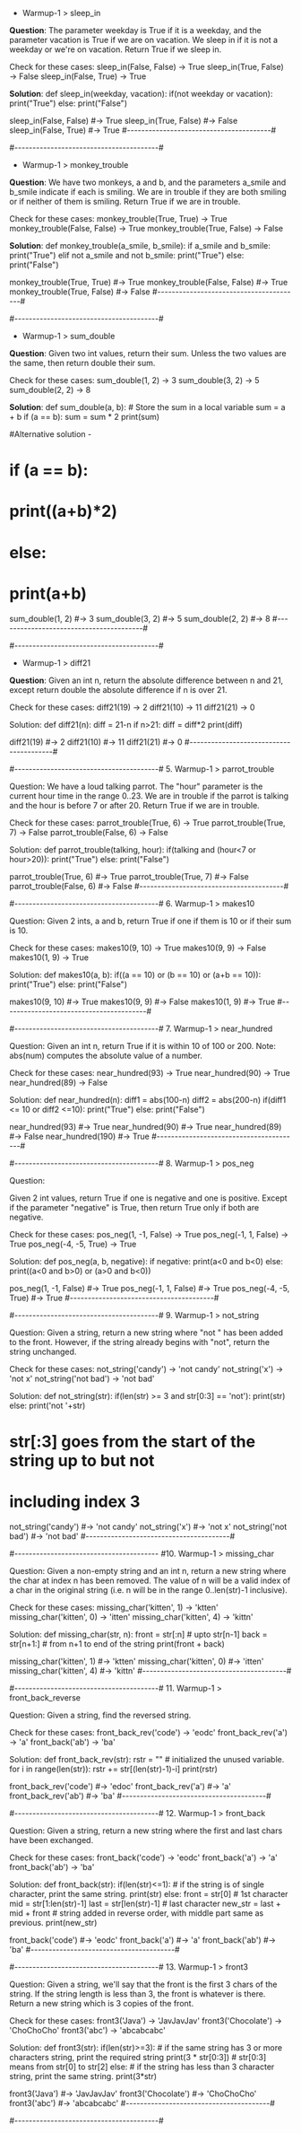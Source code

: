 * Warmup-1 > sleep_in

**Question**:
The parameter weekday is True if it is a weekday, and the parameter vacation is True if we are on vacation. We sleep in if it is not a weekday or we're on vacation. Return True if we sleep in.

Check for these cases: 
sleep_in(False, False) → True
sleep_in(True, False) → False
sleep_in(False, True) → True

**Solution**: 
def sleep_in(weekday, vacation):
    if(not weekday or vacation):
        print("True")
    else:
        print("False")

sleep_in(False, False) #→ True
sleep_in(True, False) #→ False
sleep_in(False, True) #→ True
#----------------------------------------#

#----------------------------------------#
* Warmup-1 > monkey_trouble

**Question**:
We have two monkeys, a and b, and the parameters a_smile and b_smile indicate if each is smiling. We are in trouble if they are both smiling or if neither of them is smiling. Return True if we are in trouble.

Check for these cases: 
monkey_trouble(True, True) → True
monkey_trouble(False, False) → True
monkey_trouble(True, False) → False

**Solution**: 
def monkey_trouble(a_smile, b_smile):
    if a_smile and b_smile:
        print("True")
    elif not a_smile and not b_smile:
        print("True")
    else:
        print("False")
        
monkey_trouble(True, True) #→ True
monkey_trouble(False, False) #→ True
monkey_trouble(True, False) #→ False
#----------------------------------------#

#----------------------------------------#
* Warmup-1 > sum_double 

**Question**:
Given two int values, return their sum. Unless the two values are the same, then return double their sum.

Check for these cases:
sum_double(1, 2) → 3
sum_double(3, 2) → 5
sum_double(2, 2) → 8 

**Solution**: 
def sum_double(a, b):
    # Store the sum in a local variable
      sum = a + b
      if (a == b):
        sum = sum * 2
      print(sum)
    
#Alternative solution - 
#    if (a == b):
#        print((a+b)*2)
#    else:
#        print(a+b)

sum_double(1, 2) #→ 3
sum_double(3, 2) #→ 5
sum_double(2, 2) #→ 8
#----------------------------------------#

#----------------------------------------#
* Warmup-1 > diff21 

**Question**:
Given an int n, return the absolute difference between n and 21, except return double the absolute difference if n is over 21.

Check for these cases:
diff21(19) → 2
diff21(10) → 11
diff21(21) → 0

Solution: 
def diff21(n):
    diff = 21-n
    if n>21:
        diff = diff*2
    print(diff)

diff21(19) #→ 2
diff21(10) #→ 11
diff21(21) #→ 0
#----------------------------------------#

#----------------------------------------#
5. Warmup-1 > parrot_trouble

Question:
We have a loud talking parrot. The "hour" parameter is the current hour time in the range 0..23. We are in trouble if the parrot is talking and the hour is before 7 or after 20. Return True if we are in trouble.

Check for these cases:
parrot_trouble(True, 6) → True
parrot_trouble(True, 7) → False
parrot_trouble(False, 6) → False

Solution: 
def parrot_trouble(talking, hour):
    if(talking and (hour<7 or hour>20)):
        print("True")
    else:
        print("False")
        
parrot_trouble(True, 6) #→ True
parrot_trouble(True, 7) #→ False
parrot_trouble(False, 6) #→ False
#----------------------------------------#

#----------------------------------------#
6. Warmup-1 > makes10 

Question:
Given 2 ints, a and b, return True if one if them is 10 or if their sum is 10.

Check for these cases:
makes10(9, 10) → True
makes10(9, 9) → False
makes10(1, 9) → True

Solution: 
def makes10(a, b):
    if((a == 10) or (b == 10) or (a+b == 10)):
        print("True")
    else:
        print("False")
        
makes10(9, 10) #→ True
makes10(9, 9) #→ False
makes10(1, 9) #→ True
#----------------------------------------#

#----------------------------------------#
7. Warmup-1 > near_hundred 

Question:
Given an int n, return True if it is within 10 of 100 or 200. Note: abs(num) computes the absolute value of a number.

Check for these cases:
near_hundred(93) → True
near_hundred(90) → True
near_hundred(89) → False

Solution: 
def near_hundred(n):
    diff1 = abs(100-n)
    diff2 = abs(200-n)
    if(diff1 <= 10 or diff2 <=10):
        print("True")
    else:
        print("False")
        
near_hundred(93) #→ True
near_hundred(90) #→ True
near_hundred(89) #→ False
near_hundred(190) #→ True
#----------------------------------------#

#----------------------------------------#
8. Warmup-1 > pos_neg 

Question:

Given 2 int values, return True if one is negative and one is positive. Except if the parameter "negative" is True, then return True only if both are negative.

Check for these cases:
pos_neg(1, -1, False) → True
pos_neg(-1, 1, False) → True
pos_neg(-4, -5, True) → True

Solution: 
def pos_neg(a, b, negative):
    if negative: 
        print(a<0 and b<0)
    else:
        print((a<0 and b>0) or (a>0 and b<0))
        
pos_neg(1, -1, False) #→ True
pos_neg(-1, 1, False) #→ True
pos_neg(-4, -5, True) #→ True
#----------------------------------------#

#----------------------------------------#
9. Warmup-1 > not_string 

Question:
Given a string, return a new string where "not " has been added to the front. However, if the string already begins with "not", return the string unchanged.

Check for these cases:
not_string('candy') → 'not candy'
not_string('x') → 'not x'
not_string('not bad') → 'not bad'

Solution: 
def not_string(str):
    if(len(str) >= 3 and str[0:3] == 'not'):
        print(str)
    else:
        print('not '+str)
        
# str[:3] goes from the start of the string up to but not
# including index 3
    
not_string('candy') #→ 'not candy'
not_string('x') #→ 'not x'
not_string('not bad') #→ 'not bad'
#----------------------------------------#

#----------------------------------------
#10. Warmup-1 > missing_char 

Question:
Given a non-empty string and an int n, return a new string where the char at index n has been removed. The value of n will be a valid index of a char in the original string (i.e. n will be in the range 0..len(str)-1 inclusive).

Check for these cases:
missing_char('kitten', 1) → 'ktten'
missing_char('kitten', 0) → 'itten'
missing_char('kitten', 4) → 'kittn'

Solution: 
def missing_char(str, n):
    front  = str[:n]  # upto str[n-1] 
    back = str[n+1:]  # from n+1 to end of the string
    print(front + back)
    
missing_char('kitten', 1) #→ 'ktten'
missing_char('kitten', 0) #→ 'itten'
missing_char('kitten', 4) #→ 'kittn'
#----------------------------------------#

#----------------------------------------#
11. Warmup-1 > front_back_reverse

Question:
Given a string, find the reversed string.

Check for these cases:
front_back_rev('code') → 'eodc'
front_back_rev('a') → 'a'
front_back('ab') → 'ba'

Solution: 
def front_back_rev(str): 
    rstr = ""  # initialized the unused variable.
    for i in range(len(str)):
        rstr += str[(len(str)-1)-i]
    print(rstr)

front_back_rev('code') #→ 'edoc'
front_back_rev('a') #→ 'a'
front_back_rev('ab') #→ 'ba'
#----------------------------------------#

#----------------------------------------#
12. Warmup-1 > front_back

Question:
Given a string, return a new string where the first and last chars have been exchanged.

Check for these cases:
front_back('code') → 'eodc'
front_back('a') → 'a'
front_back('ab') → 'ba'

Solution: 
def front_back(str):
    if(len(str)<=1):  # if the string is of single character, print the same string.
        print(str)
    else:
        front = str[0]  # 1st character
        mid = str[1:len(str)-1]
        last = str[len(str)-1] # last character
        new_str = last + mid + front # string added in reverse order, with middle part same as previous.
        print(new_str)

front_back('code') #→ 'eodc'
front_back('a') #→ 'a'
front_back('ab') #→ 'ba'
#----------------------------------------#

#----------------------------------------#
13. Warmup-1 > front3

Question:
Given a string, we'll say that the front is the first 3 chars of the string. If the string length is less than 3, the front is whatever is there. Return a new string which is 3 copies of the front.

Check for these cases:
front3('Java') → 'JavJavJav'
front3('Chocolate') → 'ChoChoCho'
front3('abc') → 'abcabcabc'

Solution: 
def front3(str):
    if(len(str)>=3): # if the same string has 3 or more characters string, print the required string
        print(3 * str[0:3])  # str[0:3] means from str[0] to str[2]
    else:          # if the string has less than 3 character string, print the same string.
        print(3*str)

front3('Java') #→ 'JavJavJav'
front3('Chocolate') #→ 'ChoChoCho'
front3('abc') #→ 'abcabcabc'
#----------------------------------------#

#----------------------------------------#

